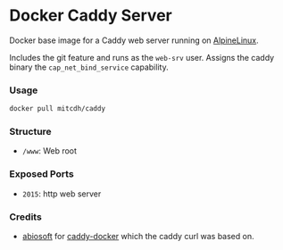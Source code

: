 # Docker Caddy Server

Docker base image for a Caddy web server running on [AlpineLinux](http://alpinelinux.org).

Includes the git feature and runs as the `web-srv` user. Assigns the caddy binary the `cap_net_bind_service` capability.

### Usage
````bash
docker pull mitcdh/caddy
````

### Structure
* `/www`: Web root

### Exposed Ports
* `2015`: http web server

### Credits
* [abiosoft](https://github.com/abiosoft) for [caddy-docker](https://github.com/abiosoft/caddy-docker) which the caddy curl was based on.
